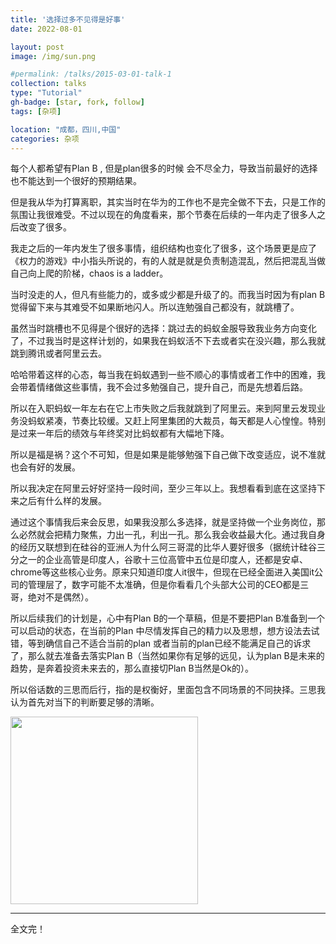 ```yaml
---
title: '选择过多不见得是好事'
date: 2022-08-01

layout: post
image: /img/sun.png

#permalink: /talks/2015-03-01-talk-1
collection: talks
type: "Tutorial"
gh-badge: [star, fork, follow]
tags: [杂项]

location: "成都，四川,中国"
categories: 杂项
---
```


每个人都希望有Plan B , 但是plan很多的时候 会不尽全力，导致当前最好的选择也不能达到一个很好的预期结果。

但是我从华为打算离职，其实当时在华为的工作也不是完全做不下去，只是工作的氛围让我很难受。不过以现在的角度看来，那个节奏在后续的一年内走了很多人之后改变了很多。

我走之后的一年内发生了很多事情，组织结构也变化了很多，这个场景更是应了《权力的游戏》中小指头所说的，有的人就是就是负责制造混乱，然后把混乱当做自己向上爬的阶梯，chaos is a ladder。

当时没走的人，但凡有些能力的，或多或少都是升级了的。而我当时因为有plan B 觉得留下来与其难受不如果断地闪人。所以连勉强自己都没有，就跳槽了。

虽然当时跳槽也不见得是个很好的选择：跳过去的蚂蚁金服导致我业务方向变化了，不过我当时是这样计划的，如果我在蚂蚁活不下去或者实在没兴趣，那么我就跳到腾讯或者阿里云去。

哈哈带着这样的心态，每当我在蚂蚁遇到一些不顺心的事情或者工作中的困难，我会带着情绪做这些事情，我不会过多勉强自己，提升自己，而是先想着后路。

所以在入职蚂蚁一年左右在它上市失败之后我就跳到了阿里云。来到阿里云发现业务没蚂蚁紧凑，节奏比较缓。又赶上阿里集团的大裁员，每天都是人心惶惶。特别是过来一年后的绩效与年终奖对比蚂蚁都有大幅地下降。

所以是福是祸？这个不可知，但是如果是能够勉强下自己做下改变适应，说不准就也会有好的发展。

所以我决定在阿里云好好坚持一段时间，至少三年以上。我想看看到底在这坚持下来之后有什么样的发展。

通过这个事情我后来会反思，如果我没那么多选择，就是坚持做一个业务岗位，那么必然就会把精力聚焦，力出一孔，利出一孔。那么我会收益最大化。通过我自身的经历又联想到在硅谷的亚洲人为什么阿三哥混的比华人要好很多（据统计硅谷三分之一的企业高管是印度人，谷歌十三位高管中五位是印度人，还都是安卓、chrome等这些核心业务。原来只知道印度人it很牛，但现在已经全面进入美国it公司的管理层了，数字可能不太准确，但是你看看几个头部大公司的CEO都是三哥，绝对不是偶然）。

所以后续我们的计划是，心中有Plan B的一个草稿，但是不要把Plan B准备到一个可以启动的状态，在当前的Plan 中尽情发挥自己的精力以及思想，想方设法去试错，等到确信自己不适合当前的plan 或者当前的plan已经不能满足自己的诉求了，那么就去准备去落实Plan B（当然如果你有足够的远见，认为plan B是未来的趋势，是奔着投资未来去的，那么直接切Plan B当然是Ok的）。

所以俗话数的三思而后行，指的是权衡好，里面包含不同场景的不同抉择。三思我认为首先对当下的判断要足够的清晰。

<img src="https://chaoxiyan1225.github.io/img/gexing/mmexport1531488049967.jpg" align="center" height="300" width="300">

-------------

全文完！
